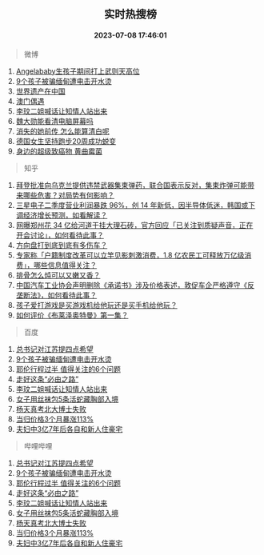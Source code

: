 <div align="center"><h2>实时热搜榜</h2><h4>2023-07-08 17:46:01</h4></div>

> 微博  

1. [Angelababy生孩子期间打上武则天高位](https://s.weibo.com/weibo?q=%23Angelababy%E7%94%9F%E5%AD%A9%E5%AD%90%E6%9C%9F%E9%97%B4%E6%89%93%E4%B8%8A%E6%AD%A6%E5%88%99%E5%A4%A9%E9%AB%98%E4%BD%8D%23&t=31&band_rank=1&Refer=top)<br />
2. [9个孩子被骗缅甸遭电击开水烫](https://s.weibo.com/weibo?q=%239%E4%B8%AA%E5%AD%A9%E5%AD%90%E8%A2%AB%E9%AA%97%E7%BC%85%E7%94%B8%E9%81%AD%E7%94%B5%E5%87%BB%E5%BC%80%E6%B0%B4%E7%83%AB%23&t=31&band_rank=2&Refer=top)<br />
3. [世界遗产在中国](https://s.weibo.com/weibo?q=%23%E4%B8%96%E7%95%8C%E9%81%97%E4%BA%A7%E5%9C%A8%E4%B8%AD%E5%9B%BD%23&t=31&band_rank=3&Refer=top)<br />
4. [澳门偶遇](https://s.weibo.com/weibo?q=%E6%BE%B3%E9%97%A8%E5%81%B6%E9%81%87&t=31&band_rank=4&Refer=top)<br />
5. [李玟二姐喊话让知情人站出来](https://s.weibo.com/weibo?q=%23%E6%9D%8E%E7%8E%9F%E4%BA%8C%E5%A7%90%E5%96%8A%E8%AF%9D%E8%AE%A9%E7%9F%A5%E6%83%85%E4%BA%BA%E7%AB%99%E5%87%BA%E6%9D%A5%23&t=31&band_rank=5&Refer=top)<br />
6. [魏大勋能看清电脑屏幕吗](https://s.weibo.com/weibo?q=%23%E9%AD%8F%E5%A4%A7%E5%8B%8B%E8%83%BD%E7%9C%8B%E6%B8%85%E7%94%B5%E8%84%91%E5%B1%8F%E5%B9%95%E5%90%97%23&t=31&band_rank=6&Refer=top)<br />
7. [消失的她前传 怎么能算清白呢](https://s.weibo.com/weibo?q=%E6%B6%88%E5%A4%B1%E7%9A%84%E5%A5%B9%E5%89%8D%E4%BC%A0%20%E6%80%8E%E4%B9%88%E8%83%BD%E7%AE%97%E6%B8%85%E7%99%BD%E5%91%A2&t=31&band_rank=7&Refer=top)<br />
8. [德国女生坚持跑步20周成功蜕变](https://s.weibo.com/weibo?q=%E5%BE%B7%E5%9B%BD%E5%A5%B3%E7%94%9F%E5%9D%9A%E6%8C%81%E8%B7%91%E6%AD%A520%E5%91%A8%E6%88%90%E5%8A%9F%E8%9C%95%E5%8F%98&t=31&band_rank=8&Refer=top)<br />
9. [身边的超级致癌物 黄曲霉菌](https://s.weibo.com/weibo?q=%E8%BA%AB%E8%BE%B9%E7%9A%84%E8%B6%85%E7%BA%A7%E8%87%B4%E7%99%8C%E7%89%A9%20%E9%BB%84%E6%9B%B2%E9%9C%89%E8%8F%8C&t=31&band_rank=9&Refer=top)<br />

> 知乎  

1. [拜登批准向乌克兰提供违禁武器集束弹药，联合国表示反对，集束炸弹可能带来哪些危害？对局势有何影响？](https://www.zhihu.com/question/610954206)<br />
2. [三星电子二季度营业利润暴跌 96%，创 14 年新低，因半导体低迷，韩国或下调经济增长预测，如看解读？](https://www.zhihu.com/question/611009487)<br />
3. [网曝郑州花 34 亿给河道干挂大理石砖，官方回应「已关注到质疑声音，正在开会讨论」，如何看待此事？](https://www.zhihu.com/question/610860810)<br />
4. [方向盘打到底到底有多伤车？](https://www.zhihu.com/question/604715486)<br />
5. [专家称「户籍制度改革可以立竿见影刺激消费，1.8 亿农民工可释放万亿级消费」，哪些信息值得关注？](https://www.zhihu.com/question/611031698)<br />
6. [排骨怎么炖可以又嫩又香？](https://www.zhihu.com/question/559603358)<br />
7. [中国汽车工业协会声明删除《承诺书》涉及价格表述，敦促车企严格遵守《反垄断法》，如何看待此事？](https://www.zhihu.com/question/611038104)<br />
8. [孩子爱打游戏是买游戏机给他玩还是买手机给他玩？](https://www.zhihu.com/question/609898977)<br />
9. [如何评价《布莱泽奥特曼》第一集？](https://www.zhihu.com/question/611021174)<br />

> 百度  

1. [总书记对江苏提四点希望](https://www.baidu.com/s?wd=%E6%80%BB%E4%B9%A6%E8%AE%B0%E5%AF%B9%E6%B1%9F%E8%8B%8F%E6%8F%90%E5%9B%9B%E7%82%B9%E5%B8%8C%E6%9C%9B&sa=fyb_news&rsv_dl=fyb_news)<br />
2. [9个孩子被骗缅甸遭电击开水烫](https://www.baidu.com/s?wd=9%E4%B8%AA%E5%AD%A9%E5%AD%90%E8%A2%AB%E9%AA%97%E7%BC%85%E7%94%B8%E9%81%AD%E7%94%B5%E5%87%BB%E5%BC%80%E6%B0%B4%E7%83%AB&sa=fyb_news&rsv_dl=fyb_news)<br />
3. [耶伦行程过半 值得关注的6个问题](https://www.baidu.com/s?wd=%E8%80%B6%E4%BC%A6%E8%A1%8C%E7%A8%8B%E8%BF%87%E5%8D%8A+%E5%80%BC%E5%BE%97%E5%85%B3%E6%B3%A8%E7%9A%846%E4%B8%AA%E9%97%AE%E9%A2%98&sa=fyb_news&rsv_dl=fyb_news)<br />
4. [走好这条“必由之路”](https://www.baidu.com/s?wd=%E8%B5%B0%E5%A5%BD%E8%BF%99%E6%9D%A1%E2%80%9C%E5%BF%85%E7%94%B1%E4%B9%8B%E8%B7%AF%E2%80%9D&sa=fyb_news&rsv_dl=fyb_news)<br />
5. [李玟二姐喊话让知情人站出来](https://www.baidu.com/s?wd=%E6%9D%8E%E7%8E%9F%E4%BA%8C%E5%A7%90%E5%96%8A%E8%AF%9D%E8%AE%A9%E7%9F%A5%E6%83%85%E4%BA%BA%E7%AB%99%E5%87%BA%E6%9D%A5&sa=fyb_news&rsv_dl=fyb_news)<br />
6. [女子用丝袜包5条活蛇藏胸部入境](https://www.baidu.com/s?wd=%E5%A5%B3%E5%AD%90%E7%94%A8%E4%B8%9D%E8%A2%9C%E5%8C%855%E6%9D%A1%E6%B4%BB%E8%9B%87%E8%97%8F%E8%83%B8%E9%83%A8%E5%85%A5%E5%A2%83&sa=fyb_news&rsv_dl=fyb_news)<br />
7. [杨天真考北大博士失败](https://www.baidu.com/s?wd=%E6%9D%A8%E5%A4%A9%E7%9C%9F%E8%80%83%E5%8C%97%E5%A4%A7%E5%8D%9A%E5%A3%AB%E5%A4%B1%E8%B4%A5&sa=fyb_news&rsv_dl=fyb_news)<br />
8. [当归价格3个月暴涨113%](https://www.baidu.com/s?wd=%E5%BD%93%E5%BD%92%E4%BB%B7%E6%A0%BC3%E4%B8%AA%E6%9C%88%E6%9A%B4%E6%B6%A8113%25&sa=fyb_news&rsv_dl=fyb_news)<br />
9. [夫妇中3亿7年后各自和新人住豪宅](https://www.baidu.com/s?wd=%E5%A4%AB%E5%A6%87%E4%B8%AD3%E4%BA%BF7%E5%B9%B4%E5%90%8E%E5%90%84%E8%87%AA%E5%92%8C%E6%96%B0%E4%BA%BA%E4%BD%8F%E8%B1%AA%E5%AE%85&sa=fyb_news&rsv_dl=fyb_news)<br />

> 哔哩哔哩  

1. [总书记对江苏提四点希望](https://www.baidu.com/s?wd=%E6%80%BB%E4%B9%A6%E8%AE%B0%E5%AF%B9%E6%B1%9F%E8%8B%8F%E6%8F%90%E5%9B%9B%E7%82%B9%E5%B8%8C%E6%9C%9B&sa=fyb_news&rsv_dl=fyb_news)<br />
2. [9个孩子被骗缅甸遭电击开水烫](https://www.baidu.com/s?wd=9%E4%B8%AA%E5%AD%A9%E5%AD%90%E8%A2%AB%E9%AA%97%E7%BC%85%E7%94%B8%E9%81%AD%E7%94%B5%E5%87%BB%E5%BC%80%E6%B0%B4%E7%83%AB&sa=fyb_news&rsv_dl=fyb_news)<br />
3. [耶伦行程过半 值得关注的6个问题](https://www.baidu.com/s?wd=%E8%80%B6%E4%BC%A6%E8%A1%8C%E7%A8%8B%E8%BF%87%E5%8D%8A+%E5%80%BC%E5%BE%97%E5%85%B3%E6%B3%A8%E7%9A%846%E4%B8%AA%E9%97%AE%E9%A2%98&sa=fyb_news&rsv_dl=fyb_news)<br />
4. [走好这条“必由之路”](https://www.baidu.com/s?wd=%E8%B5%B0%E5%A5%BD%E8%BF%99%E6%9D%A1%E2%80%9C%E5%BF%85%E7%94%B1%E4%B9%8B%E8%B7%AF%E2%80%9D&sa=fyb_news&rsv_dl=fyb_news)<br />
5. [李玟二姐喊话让知情人站出来](https://www.baidu.com/s?wd=%E6%9D%8E%E7%8E%9F%E4%BA%8C%E5%A7%90%E5%96%8A%E8%AF%9D%E8%AE%A9%E7%9F%A5%E6%83%85%E4%BA%BA%E7%AB%99%E5%87%BA%E6%9D%A5&sa=fyb_news&rsv_dl=fyb_news)<br />
6. [女子用丝袜包5条活蛇藏胸部入境](https://www.baidu.com/s?wd=%E5%A5%B3%E5%AD%90%E7%94%A8%E4%B8%9D%E8%A2%9C%E5%8C%855%E6%9D%A1%E6%B4%BB%E8%9B%87%E8%97%8F%E8%83%B8%E9%83%A8%E5%85%A5%E5%A2%83&sa=fyb_news&rsv_dl=fyb_news)<br />
7. [杨天真考北大博士失败](https://www.baidu.com/s?wd=%E6%9D%A8%E5%A4%A9%E7%9C%9F%E8%80%83%E5%8C%97%E5%A4%A7%E5%8D%9A%E5%A3%AB%E5%A4%B1%E8%B4%A5&sa=fyb_news&rsv_dl=fyb_news)<br />
8. [当归价格3个月暴涨113%](https://www.baidu.com/s?wd=%E5%BD%93%E5%BD%92%E4%BB%B7%E6%A0%BC3%E4%B8%AA%E6%9C%88%E6%9A%B4%E6%B6%A8113%25&sa=fyb_news&rsv_dl=fyb_news)<br />
9. [夫妇中3亿7年后各自和新人住豪宅](https://www.baidu.com/s?wd=%E5%A4%AB%E5%A6%87%E4%B8%AD3%E4%BA%BF7%E5%B9%B4%E5%90%8E%E5%90%84%E8%87%AA%E5%92%8C%E6%96%B0%E4%BA%BA%E4%BD%8F%E8%B1%AA%E5%AE%85&sa=fyb_news&rsv_dl=fyb_news)<br />
